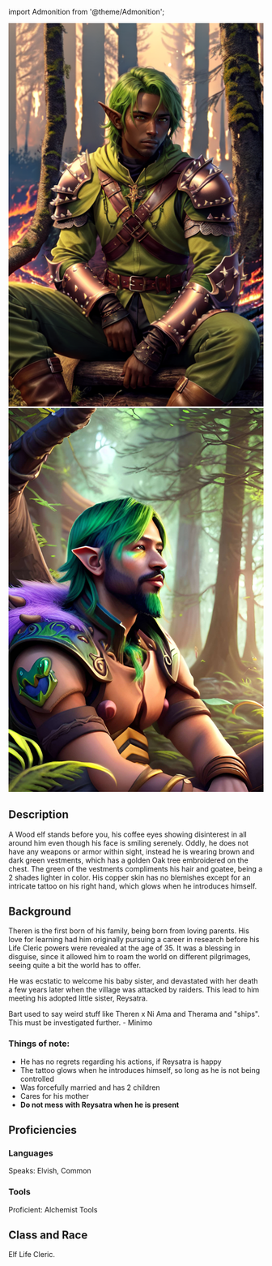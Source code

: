 <!--Needed for Minimo Scribbles-->
import Admonition from '@theme/Admonition';

![Theren](/img/players/Theren.jpg#gh-dark-mode-only)
![Theren](/img/players/Theren_2.jpg#gh-light-mode-only)

## Description
A Wood elf stands before you, his coffee eyes showing disinterest in all around him even though his face is smiling serenely. Oddly, he does not have any weapons or armor within sight, instead he is wearing brown and dark green vestments, which has a golden Oak tree embroidered on the chest. The green of the vestments compliments his hair and goatee, being a 2 shades lighter in color. His copper skin has no blemishes except for an intricate tattoo on his right hand, which glows when he introduces himself.

## Background

Theren is the first born of his family, being born from loving parents. His love for learning had him originally pursuing a career in research before his Life Cleric powers were revealed at the age of 35. It was a blessing in disguise, since it allowed him to roam the world on different pilgrimages, seeing quite a bit the world has to offer. 

He was ecstatic to welcome his baby sister, and devastated with her death a few years later when the village was attacked by raiders. This lead to him meeting his adopted little sister, Reysatra. 

<Admonition type="caution" icon="🐀" title="Mice Prints">
  <p>
    Bart used to say weird stuff like Theren x Ni Ama and Therama and "ships". This must be investigated further. - Minimo
  </p>
</Admonition>

### Things of note:

- He has no regrets regarding his actions, if Reysatra is happy
- The tattoo glows when he introduces himself, so long as he is not being controlled
- Was forcefully married and has 2 children
- Cares for his mother
- **Do not mess with Reysatra when he is present**

## Proficiencies
### Languages
Speaks: Elvish, Common

### Tools
Proficient: Alchemist Tools

## Class and Race
Elf Life Cleric.


